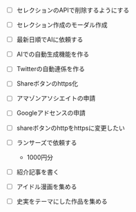 - [ ] セレクションのAPIで削除するようにする
- [ ] セレクション作成のモーダル作成
- [ ] 最新日順でAIに依頼する

- [ ] AIでの自動生成機能を作る
- [ ] Twitterの自動連係を作る

- [ ] Shareボタンのhttps化


- [ ] アマゾンアソシエイトの申請
- [ ] Googleアドセンスの申請

- [ ] shareボタンのhttpをhttpsに変更したい

- [ ] ランサーズで依頼する
  - 1000円分

- [ ] 紹介記事を書く
- [ ] アイドル漫画を集める
- [ ] 史実をテーマにした作品を集める


